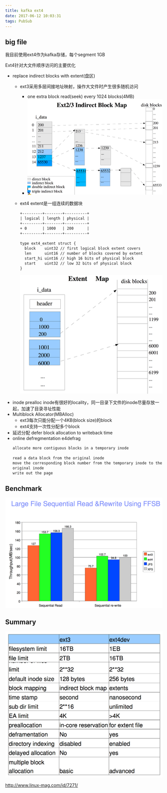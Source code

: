 ```yaml
---
title: kafka ext4
date: 2017-06-12 10:03:31
tags: PubSub
---
```


## big file

我目前使用ext4作为kafka存储，每个segment 1GB

Ext4针对大文件顺序访问的主要优化
- replace indirect blocks with extent(盘区)
  - ext3采用多层间接地址映射，操作大文件时产生很多随机访问
    - one extra block read(seek) every 1024 blocks(4MB)
    - ![ext2/3](https://github.com/funkygao/blogassets/blob/master/img/ext2-3.png?raw=true)
  - ext4 extent是一组连续的数据块
    ```
    +---------+--------+----------+
    | logical | length | physical |
    +---------+--------+----------+
    + 0       | 1000   | 200      |
    +---------+--------+----------+

    type ext4_extent struct {
      block    uint32 // first logical block extent covers
      len      uint16 // number of blocks covered by extent
      start_hi uint16 // high 16 bits of physical block
      start    uint32 // low 32 bits of physical block
    }
    ```

    ![ext4](https://github.com/funkygao/blogassets/blob/master/img/extentmap.png?raw=true)
- inode prealloc
  inode有很好的locality，同一目录下文件的inode尽量存放一起，加速了目录寻址性能
- Multiblock Allocator(MBAlloc)
  - ext3每次只能分配一个4KB(block size)的block
  - ext4支持一次性分配多个block
- 延迟分配
  defer block allocation to writeback time
- online defregmentation e4defrag
  ```
  allocate more contiguous blocks in a temporary inode

  read a data block from the original inode
  move the corresponding block number from the temporary inode to the original inode
  write out the page
  ```
  

## Benchmark

![benchmark](https://github.com/funkygao/blogassets/blob/master/img/fsbench.png?raw=true)

## Summary

![ext3 vs ext4](https://github.com/funkygao/blogassets/blob/master/img/ext3-vs-ext4.png?raw=true)

http://www.linux-mag.com/id/7271/
